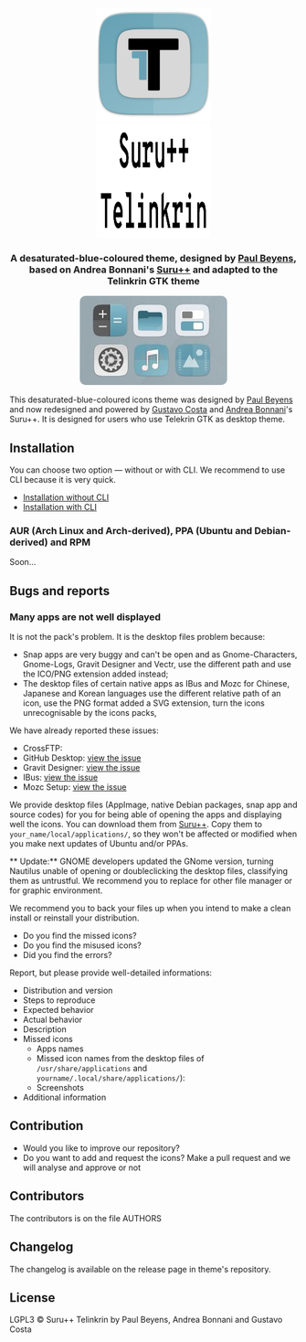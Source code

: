 <p align="center"> 
<img src="Title.svg" alt="Title" height="200px" width="200px"> <br/>
<img src="Logo-Title.svg" alt="Title" height="200px" width="200px">
</p>
<h3 align="center">A desaturated-blue-coloured theme, designed by <a href="http://opendesktop.org/member/455718">Paul Beyens</a>, based on Andrea Bonnani's <a href="https://github.com/Magog64/SURU-PLUS">Suru++</a> and adapted to the Telinkrin GTK theme</h3>

<p align="center"> 
<img src="screenshot.jpg" alt="SCreenshot" style="border-radius: 10px"> <br/>
</p>

This desaturated-blue-coloured icons theme was designed by <a href="http://opendesktop.org/member/455718">Paul Beyens</a> and now redesigned and powered by [Gustavo Costa](https://github.com/gusbemacbe) and [Andrea Bonnani](https://github.com/Magog64)'s Suru++. It is designed for users who use Telekrin GTK as desktop theme. 

## Installation

You can choose two option — without or with CLI. We recommend to use CLI because it is very quick.  

* [Installation without CLI](instructions_without_cli.md)
* [Installation with CLI](instructions_with_cli.md)

### **AUR (Arch Linux and Arch-derived), PPA (Ubuntu and Debian-derived) and RPM**

Soon...

## Bugs and reports

### Many apps are not well displayed

It is not the pack's problem. It is the desktop files problem because:
* Snap apps are very buggy and can't be open and as Gnome-Characters, Gnome-Logs, Gravit Designer and Vectr, use the different path and use the ICO/PNG extension added instead;
* The desktop files of certain native apps as IBus and Mozc for Chinese, Japanese and Korean languages use the different relative path of an icon, use the PNG format added a SVG extension, turn the icons unrecognisable by the icons packs,

We have already reported these issues:
* CrossFTP: 
* GitHub Desktop: [view the issue](https://github.com/shiftkey/desktop/issues/42#issuecomment-387865477)
* Gravit Designer: [view the issue](https://discuss.gravit.io/t/linux-package-feature-requests/294/20)
* IBus: [view the issue](https://github.com/phuang/ibus-pinyin/issues/13)
* Mozc Setup: [view the issue](https://github.com/google/mozc/issues/440)

We provide desktop files (AppImage, native Debian packages, snap app and source codes) for you for being able of opening the apps and displaying well the icons. You can download them from  <a href="https://github.com/Magog64/SURU-PLUS/tree/master/desktop">Suru++</a>. Copy them to `your_name/local/applications/`, so they won't be affected or modified when you make next updates of Ubuntu and/or PPAs.

** Update:** GNOME developers updated the GNome version, turning Nautilus unable of opening or doubleclicking the desktop files, classifying them as untrustful. We recommend you to replace for other file manager or for graphic environment.

We recommend you to back your files up when you intend to make a clean install or reinstall your distribution.

* Do you find the missed icons?
* Do you find the misused icons?
* Did you find the errors?

Report, but please provide well-detailed informations:

* Distribution and version
* Steps to reproduce
* Expected behavior
* Actual behavior
* Description
* Missed icons
  * Apps names
  * Missed icon names from the desktop files of `/usr/share/applications` and `yourname/.local/share/applications/`):
  * Screenshots
* Additional information

## Contribution

* Would you like to improve our repository?
* Do you want to add and request the icons? Make a pull request and we will analyse and approve or not

## Contributors

The contributors is on the file AUTHORS

## Changelog

The changelog is available on the release page in theme's repository.

## License

LGPL3 © Suru++ Telinkrin by Paul Beyens, Andrea Bonnani and Gustavo Costa
